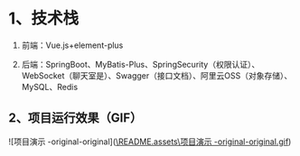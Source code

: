 # 1、技术栈

1. 前端：Vue.js+element-plus

2. 后端：SpringBoot、MyBatis-Plus、SpringSecurity（权限认证）、WebSocket（聊天室是）、Swagger（接口文档）、阿里云OSS（对象存储）、MySQL、Redis

   

## 2、项目运行效果（GIF）

![项目演示 -original-original]([\README.assets\项目演示 -original-original.gif](https://github.com/GeckoGanGan/Wedding-Studio-Appointment/blob/main/README.assets/%E9%A1%B9%E7%9B%AE%E6%BC%94%E7%A4%BA%20-original-original.gif))

